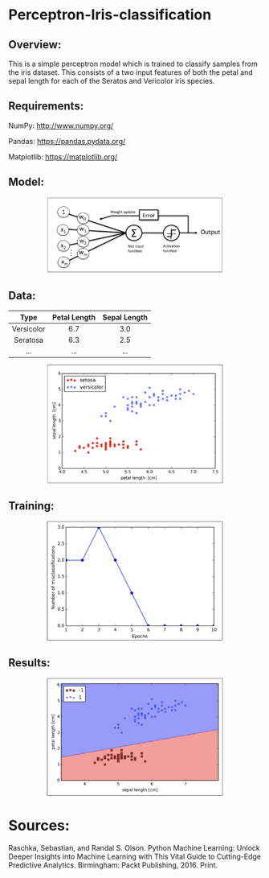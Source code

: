# Perceptron-Iris-classification

## Overview:
This is a simple perceptron model which is trained to classify samples from the iris dataset. This consists of a two input features of both the petal and sepal length for each of the Seratos and Vericolor iris species. <br/>

## Requirements:

NumPy: http://www.numpy.org/ <br/>

Pandas: https://pandas.pydata.org/ <br/>

Matplotlib: https://matplotlib.org/ <br/>

## Model:

<p align="center">
  <img src="https://github.com/Gregory-Eales/Perceptron-Iris-classification/blob/master/Images/Perceptron%20Diagram.png" width="350"/>
</p>

## Data:
| Type        | Petal Length    | Sepal Length  |
| :-------------: |:-------------:| :-----:|
| Versicolor      | 6.7 | 3.0 |
| Seratosa     | 6.3 |   2.5 |
|  ... |  ...  |  ... |

<p align="center">
  <img src="https://github.com/Gregory-Eales/Perceptron-Iris-classification/blob/master/Images/Iris%20Data.png" width="350"/>
</p>

## Training:

<p align="center">
  <img src="https://github.com/Gregory-Eales/Perceptron-Iris-classification/blob/master/Images/Misclassification%20Errors.png" width="350"/>
</p>

## Results:

<p align="center">
  <img src="https://github.com/Gregory-Eales/Perceptron-Iris-classification/blob/master/Images/Classified%20Iris%20Data.png" width="350"/>
</p>

# Sources:

Raschka, Sebastian, and Randal S. Olson. Python Machine Learning: Unlock Deeper Insights into Machine Learning with This Vital Guide to Cutting-Edge Predictive Analytics. Birmingham: Packt Publishing, 2016. Print.


